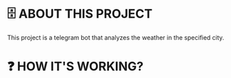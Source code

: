 # 🗄 ABOUT THIS PROJECT
This project is a telegram bot that analyzes the weather in the specified city.

# ❓ HOW IT'S WORKING?
